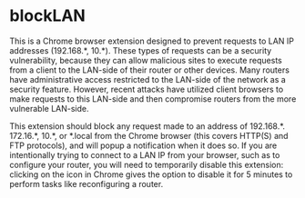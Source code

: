 # blockLAN
This is a Chrome browser extension designed to prevent requests to LAN IP addresses (192.168.\*, 10.\*). These types of requests can be a security vulnerability, because they can allow malicious sites to execute requests from a client to the LAN-side of their router or other devices. Many routers have administrative access restricted to the LAN-side of the network as a security feature. However, recent attacks have utilized client browsers to make requests to this LAN-side and then compromise routers from the more vulnerable LAN-side.

This extension should block any request made to an address of 192.168.\*. 172.16.\*, 10.\*, or \*.local from the Chrome browser (this covers HTTP(S) and FTP protocols), and will popup a notification when it does so. If you are intentionally trying to connect to a LAN IP from your browser, such as to configure your router, you will need to temporarily disable this extension: clicking on the icon in Chrome gives the option to disable it for 5 minutes to perform tasks like reconfiguring a router.